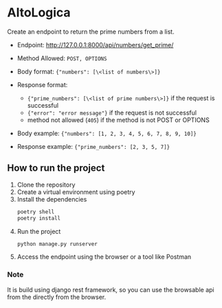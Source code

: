 # AltoLogica
Create an endpoint to return the prime numbers from a list.

- Endpoint: http://127.0.0.1:8000/api/numbers/get_prime/

- Method Allowed: `POST, OPTIONS`
- Body format: `{"numbers": [\<list of numbers\>]}`
- Response format: 
    - `{"prime_numbers": [\<list of prime numbers\>]}` if the request is successful
    - `{"error": "error message"}` if the request is not successful
    - method not allowed (`405`) if the method is not POST or OPTIONS
- Body example: `{"numbers": [1, 2, 3, 4, 5, 6, 7, 8, 9, 10]}`
- Response example: `{"prime_numbers": [2, 3, 5, 7]}`

## How to run the project
1. Clone the repository
2. Create a virtual environment using poetry
3. Install the dependencies
    ```bash
    poetry shell
    poetry install
    ```
4. Run the project
    ```bash
    python manage.py runserver
    ```
5. Access the endpoint using the browser or a tool like Postman

### Note
It is build using django rest framework, so you can use the browsable api from the directly from the browser.